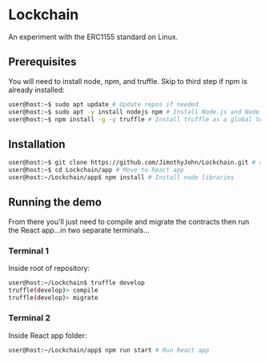 # Lockchain

An experiment with the ERC1155 standard on Linux.

## Prerequisites

You will need to install node, npm, and truffle. Skip to third step if npm is already installed:

```bash
user@host:~$ sudo apt update # Update repos if needed
user@host:~$ sudo apt -y install nodejs npm # Install Node.js and Node Package Manager
user@host:~$ npm install -g -y truffle # Install truffle as a global tool
```

## Installation

```bash
user@host:~$ git clone https://github.com/JimothyJohn/Lockchain.git # clone project repo assuming you already haven't 
user@host:~$ cd Lockchain/app # Move to React app
user@host:~/Lockchain/app$ npm install # Install node libraries
```

## Running the demo

From there you'll just need to compile and migrate the contracts then run the React app...in two separate terminals...

### Terminal 1

Inside root of repository:

```bash
user@host:~/Lockchain$ truffle develop
truffle(develop)> compile
truffle(develop)> migrate
```

### Terminal 2

Inside React app folder:

```bash
user@host:~/Lockchain/app$ npm run start # Run React app
```
